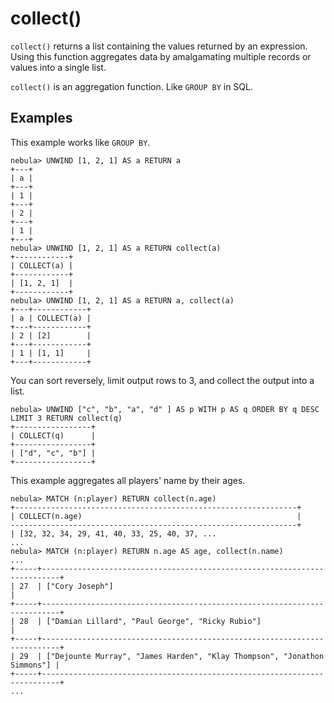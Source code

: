 # collect()

`collect()` returns a list containing the values returned by an expression. Using this function
aggregates data by amalgamating multiple records or values into a single list.

`collect()` is an aggregation function. Like `GROUP BY` in SQL.

## Examples

This example works like `GROUP BY`.

```ngql
nebula> UNWIND [1, 2, 1] AS a RETURN a
+---+
| a |
+---+
| 1 |
+---+
| 2 |
+---+
| 1 |
+---+
nebula> UNWIND [1, 2, 1] AS a RETURN collect(a)
+------------+
| COLLECT(a) |
+------------+
| [1, 2, 1]  |
+------------+
nebula> UNWIND [1, 2, 1] AS a RETURN a, collect(a)
+---+------------+
| a | COLLECT(a) |
+---+------------+
| 2 | [2]        |
+---+------------+
| 1 | [1, 1]     |
+---+------------+
```

You can sort reversely, limit output rows to 3, and collect the output into a list.

```ngql
nebula> UNWIND ["c", "b", "a", "d" ] AS p WITH p AS q ORDER BY q DESC LIMIT 3 RETURN collect(q)
+-----------------+
| COLLECT(q)      |
+-----------------+
| ["d", "c", "b"] |
+-----------------+
```

This example aggregates all players' name by their ages.

```ngql
nebula> MATCH (n:player) RETURN collect(n.age)
+---------------------------------------------------------------+
| COLLECT(n.age)                                                |
----------------------------------------------------------------+
| [32, 32, 34, 29, 41, 40, 33, 25, 40, 37, ...
...
nebula> MATCH (n:player) RETURN n.age AS age, collect(n.name)
...
+-----+--------------------------------------------------------------------------+
| 27  | ["Cory Joseph"]                                                          |
+-----+--------------------------------------------------------------------------+
| 28  | ["Damian Lillard", "Paul George", "Ricky Rubio"]                         |
+-----+--------------------------------------------------------------------------+
| 29  | ["Dejounte Murray", "James Harden", "Klay Thompson", "Jonathon Simmons"] |
+-----+--------------------------------------------------------------------------+
...

